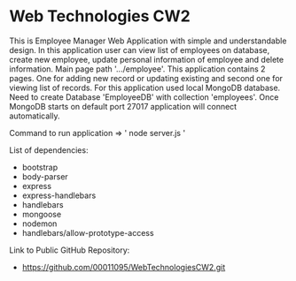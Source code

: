 # Web Technologies CW2

This is Employee Manager Web Application with simple and 
understandable design. In this application user can 
view list of employees on database, create new employee, 
update personal information of employee and delete information.
Main page path '.../employee'. This application contains 2 pages.
One for adding new record or updating existing and second one for 
viewing list of records. For this application used local MongoDB
database. Need to create Database 'EmployeeDB' with collection 
'employees'. Once MongoDB starts on default port 27017 application
will connect automatically.

Command to run application => ' node server.js '

List of dependencies:   
- bootstrap  
- body-parser
- express
- express-handlebars
- handlebars
- mongoose
- nodemon
- handlebars/allow-prototype-access

Link to Public GitHub Repository: 
- https://github.com/00011095/WebTechnologiesCW2.git